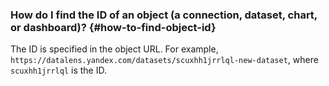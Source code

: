 ### How do I find the ID of an object (a connection, dataset, chart, or dashboard)? {#how-to-find-object-id}

The ID is specified in the object URL. For example, `https://datalens.yandex.com/datasets/scuxhh1jrrlql-new-dataset`, where `scuxhh1jrrlql` is the ID.
